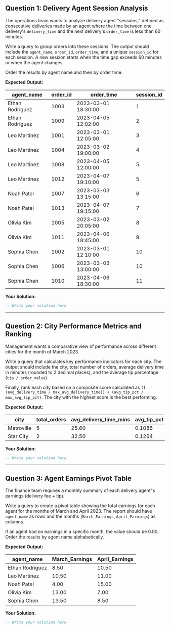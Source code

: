 ## Question 1: Delivery Agent Session Analysis

The operations team wants to analyze delivery agent "sessions," defined as consecutive deliveries made by an agent where the time between one delivery's `delivery_time` and the next delivery's `order_time` is less than 60 minutes.

Write a query to group orders into these sessions. The output should include the `agent_name`, `order_id`, `order_time`, and a unique `session_id` for each session. A new session starts when the time gap exceeds 60 minutes or when the agent changes.

Order the results by agent name and then by order time.

**Expected Output:**

| agent_name      | order_id | order_time          | session_id |
|-----------------|----------|---------------------|------------|
| Ethan Rodriguez | 1003     | 2023-03-01 18:30:00 | 1          |
| Ethan Rodriguez | 1009     | 2023-04-05 12:02:00 | 2          |
| Leo Martinez    | 1001     | 2023-03-01 12:05:00 | 3          |
| Leo Martinez    | 1004     | 2023-03-02 19:00:00 | 4          |
| Leo Martinez    | 1008     | 2023-04-05 12:00:00 | 5          |
| Leo Martinez    | 1012     | 2023-04-07 19:10:00 | 5          |
| Noah Patel      | 1007     | 2023-03-03 13:15:00 | 6          |
| Noah Patel      | 1013     | 2023-04-07 19:15:00 | 7          |
| Olivia Kim      | 1005     | 2023-03-02 20:05:00 | 8          |
| Olivia Kim      | 1011     | 2023-04-06 18:45:00 | 9          |
| Sophia Chen     | 1002     | 2023-03-01 12:10:00 | 10         |
| Sophia Chen     | 1006     | 2023-03-03 13:00:00 | 10         |
| Sophia Chen     | 1010     | 2023-04-06 18:30:00 | 11         |


**Your Solution:**
```sql
-- Write your solution here

```

---

## Question 2: City Performance Metrics and Ranking

Management wants a comparative view of performance across different cities for the month of March 2023.

Write a query that calculates key performance indicators for each city. The output should include the city, total number of orders, average delivery time in minutes (rounded to 2 decimal places), and the average tip percentage (`tip / order_value`).

Finally, rank each city based on a composite score calculated as `(1 - (avg_delivery_time / max_avg_delivery_time)) + (avg_tip_pct / max_avg_tip_pct)`. The city with the highest score is the best performing.

**Expected Output:**

| city       | total_orders | avg_delivery_time_mins | avg_tip_pct | performance_score | rank |
|------------|--------------|------------------------|-------------|-------------------|------|
| Metroville | 5            | 25.60                  | 0.1086      | 1.19              | 1    |
| Star City  | 2            | 32.50                  | 0.1264      | 1.00              | 2    |


**Your Solution:**
```sql
-- Write your solution here

```

---

## Question 3: Agent Earnings Pivot Table

The finance team requires a monthly summary of each delivery agent"s earnings (delivery fee + tip).

Write a query to create a pivot table showing the total earnings for each agent for the months of March and April 2023. The report should have `agent_name` as rows and the months (`March_Earnings`, `April_Earnings`) as columns.

If an agent had no earnings in a specific month, the value should be 0.00. Order the results by agent name alphabetically.

**Expected Output:**

| agent_name      | March_Earnings | April_Earnings |
|-----------------|----------------|----------------|
| Ethan Rodriguez | 8.50           | 10.50          |
| Leo Martinez    | 10.50          | 11.00          |
| Noah Patel      | 4.00           | 15.00          |
| Olivia Kim      | 13.00          | 7.00           |
| Sophia Chen     | 13.50          | 8.50           |


**Your Solution:**
```sql
-- Write your solution here
```
